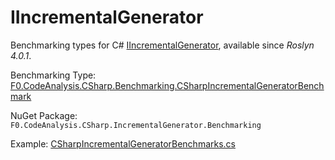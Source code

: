# IIncrementalGenerator
Benchmarking types for C# [IIncrementalGenerator](https://docs.microsoft.com/dotnet/api/microsoft.codeanalysis.iincrementalgenerator), available since _Roslyn 4.0.1_.

Benchmarking Type: [F0.CodeAnalysis.CSharp.Benchmarking.CSharpIncrementalGeneratorBenchmark<TIncrementalGenerator>](../code/src/F0.CodeAnalysis.CSharp.IncrementalGenerator.Benchmarking/Benchmarking/CSharpIncrementalGeneratorBenchmark.cs)

NuGet Package: `F0.CodeAnalysis.CSharp.IncrementalGenerator.Benchmarking`

Example: [CSharpIncrementalGeneratorBenchmarks.cs](../code/samples/F0.CodeAnalysis.CSharp.Benchmarking.Examples/Benchmarking/CSharpIncrementalGeneratorBenchmarks.cs)
